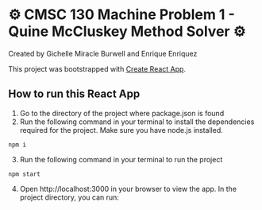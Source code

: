 # ⚙ CMSC 130 Machine Problem 1 - Quine McCluskey Method Solver ⚙

Created by Gichelle Miracle Burwell and Enrique Enriquez

This project was bootstrapped with [Create React App](https://github.com/facebook/create-react-app).

## How to run this React App

1. Go to the directory of the project where package.json is found
2. Run the following command in your terminal to install the dependencies required for the project. Make sure you have node.js installed. 
```
npm i 
```
3. Run the following command in your terminal to run the project
```
npm start
```
4. Open http://localhost:3000 in your browser to view the app.
In the project directory, you can run:

